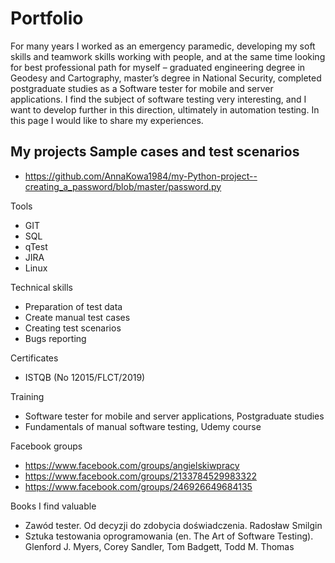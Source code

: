 # Portfolio

For many years I worked as an emergency paramedic, developing my soft skills and teamwork skills working with people, and at the same time looking for best professional path for myself – graduated engineering degree in Geodesy and Cartography, master’s degree in National Security, completed postgraduate studies as a Software tester for mobile and server applications. I find the subject of software testing very interesting, and I want to develop further in this direction, ultimately in automation testing. In this page I would like to share my experiences.

My projects
Sample cases and test scenarios
  - 
  - https://github.com/AnnaKowa1984/my-Python-project--creating_a_password/blob/master/password.py 

Tools
  - GIT
  - SQL
  - qTest
  - JIRA
  - Linux
  
Technical skills
  - Preparation of test data
  - Create manual test cases
  - Creating test scenarios
  - Bugs reporting
  
Certificates
  - ISTQB (No 12015/FLCT/2019)
  
Training
  - Software tester for mobile and server applications, Postgraduate studies
  - Fundamentals of manual software testing, Udemy course

Facebook groups
  - https://www.facebook.com/groups/angielskiwpracy
  - https://www.facebook.com/groups/2133784529983322
  - https://www.facebook.com/groups/246926649684135
  
Books I find valuable
  - Zawód tester. Od decyzji do zdobycia doświadczenia.  Radosław Smilgin 
  - Sztuka testowania oprogramowania (en. The Art of Software Testing). Glenford J. Myers, Corey Sandler, Tom Badgett, Todd M. Thomas
  
